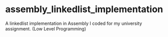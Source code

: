 # assembly_linkedlist_implementation
A linkedlist implementation in Assembly I coded for my university assignment. (Low Level Programming)
